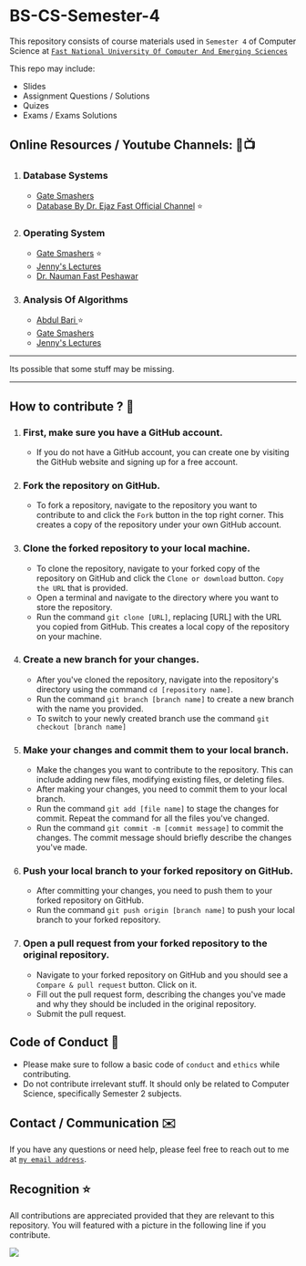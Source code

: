 # BS-CS-Semester-4

This repository consists of course materials used in `Semester 4` of Computer Science at <a href="https://www.nu.edu.pk/" > `Fast National University Of Computer And Emerging Sciences` <a>

This repo may include:
- Slides
- Assignment Questions / Solutions
- Quizes
- Exams / Exams Solutions

## Online Resources / Youtube Channels: 📕📺

1. ### Database Systems
   - <a href = "https://www.youtube.com/watch?v=kBdlM6hNDAE&list=PLxCzCOWd7aiFAN6I8CuViBuCdJgiOkT2Y" >Gate Smashers<a>
   - <a href = "https://www.youtube.com/watch?v=69mi27O7_K4&list=PLse7tYZLxFQWgJzLzv0ncRUO6g-Ubh3aT" >Database By Dr. Ejaz Fast Official Channel<a> ⭐

2. ### Operating System
   - <a href = "https://www.youtube.com/watch?v=bkSWJJZNgf8&list=PLxCzCOWd7aiGz9donHRrE9I3Mwn6XdP8p">Gate Smashers<a> ⭐
   - <a href = "https://www.youtube.com/watch?v=RozoeWzT7IM&list=PLdo5W4Nhv31a5ucW_S1K3-x6ztBRD-PNa">Jenny's Lectures<a>
   - <a href = "https://www.youtube.com/watch?v=Yo2MASx_Kko&list=PLnd7R4Mcw3rLVqVWxTlC99FeDbzjJZO-F" >Dr. Nauman Fast Peshawar <a>

3. ### Analysis Of Algorithms
   - <a href = "https://www.youtube.com/watch?v=0IAPZzGSbME&list=PLDN4rrl48XKpZkf03iYFl-O29szjTrs_O" > Abdul Bari <a> ⭐
   - <a href = "https://www.youtube.com/watch?v=u8JZ9gU5o4g&list=PLxCzCOWd7aiHcmS4i14bI0VrMbZTUvlTa" > Gate Smashers <a>
   - <a href = "https://www.youtube.com/watch?v=AT14lCXuMKI&list=PLdo5W4Nhv31bbKJzrsKfMpo_grxuLl8LU" > Jenny's Lectures <a>
   

   

<hr>


Its possible that some stuff may be missing.


<hr>

## How to contribute ? 🤔 

1. ### First, make sure you have a GitHub account.

   - If you do not have a GitHub account, you can create one by visiting the GitHub website and signing up for a free account.
2. ### Fork the repository on GitHub.

   - To fork a repository, navigate to the repository you want to contribute to and click the `Fork` button in the top right corner. This creates a copy of the repository under your own GitHub account.

3. ### Clone the forked repository to your local machine.

   - To clone the repository, navigate to your forked copy of the repository on GitHub and click the `Clone or download` button. `Copy the URL` that is provided.
   - Open a terminal and navigate to the directory where you want to store the repository.
   - Run the command `git clone [URL]`, replacing [URL] with the URL you copied from GitHub. This creates a local copy of the repository on your machine.

4. ### Create a new branch for your changes.

   - After you've cloned the repository, navigate into the repository's directory using the command `cd [repository name]`.
   - Run the command `git branch [branch name]` to create a new branch with the name you provided.
   - To switch to your newly created branch use the command `git checkout [branch name]`

5. ### Make your changes and commit them to your local branch.

   - Make the changes you want to contribute to the repository. This can include adding new files, modifying existing files, or deleting files.
   - After making your changes, you need to commit them to your local branch.
   - Run the command `git add [file name]` to stage the changes for commit. Repeat the command for all the files you've changed.
   - Run the command `git commit -m [commit message]` to commit the changes. The commit message should briefly describe the changes you've made.

6. ### Push your local branch to your forked repository on GitHub.

   - After committing your changes, you need to push them to your forked repository on GitHub.
   - Run the command `git push origin [branch name]` to push your local branch to your forked repository.

7. ### Open a pull request from your forked repository to the original repository.

   - Navigate to your forked repository on GitHub and you should see a `Compare & pull request` button. Click on it.
   - Fill out the pull request form, describing the changes you've made and why they should be included in the original repository.
   - Submit the pull request.



## Code of Conduct 🙌

- Please make sure to follow a basic code of `conduct` and `ethics` while contributing.
- Do not contribute irrelevant stuff. It should only be related to Computer Science, specifically Semester 2 subjects.

## Contact / Communication ✉️

If you have any questions or need help, please feel free to reach out to me at <a target="_blank" href="mailto:umar.waseem@gmail.com">`my email address`<a>.

## Recognition ⭐

All contributions are appreciated provided that they are relevant to this repository.
You will featured with a picture in the following line if you contribute.

<a href="https://github.com/Umar-Waseem/BS-CS-Semester-2/graphs/contributors">
  <img src="https://contrib.rocks/image?repo=Umar-Waseem/BS-CS-Semester-2" />
</a>

